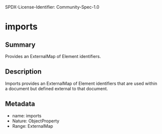 SPDX-License-Identifier: Community-Spec-1.0

# imports

## Summary

Provides an ExternalMap of Element identifiers.

## Description

Imports provides an ExternalMap of Element identifiers that are used within a
document but defined external to that document.

## Metadata

- name: imports
- Nature: ObjectProperty
- Range: ExternalMap
